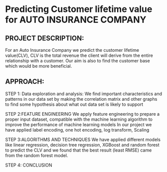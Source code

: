  # Predicting Customer lifetime value for AUTO INSURANCE COMPANY

## PROJECT DESCRIPTION:

For an Auto Insurance Company we predict the customer lifetime value(CLV), CLV is the total revenue the client will derive from the entire relationship with a customer. Our aim is also to find the customer base which would be more beneficial.

## APPROACH:

STEP 1: Data exploration and analysis: We find important characteristics and patterns in our data set by making the correlation matrix and other graphs to find some hypothesis about what out data set is likely to support

STEP 2:FEATURE ENGINEERING We apply feature engineering to prepare a proper input dataset, compatible with the machine learning algorithm to improve the performance of machine learning models In our project we have applied label encoding, one hot encoding, log transform, Scaling

STEP 3:ALGORITHMS AND TECHNIQUES We have applied different models like linear regression, decision tree regression, XGBoost and random forest to predict the CLV and we found that the best result (least RMSE) came from the random forest model.

STEP 4: CONCLUSION
